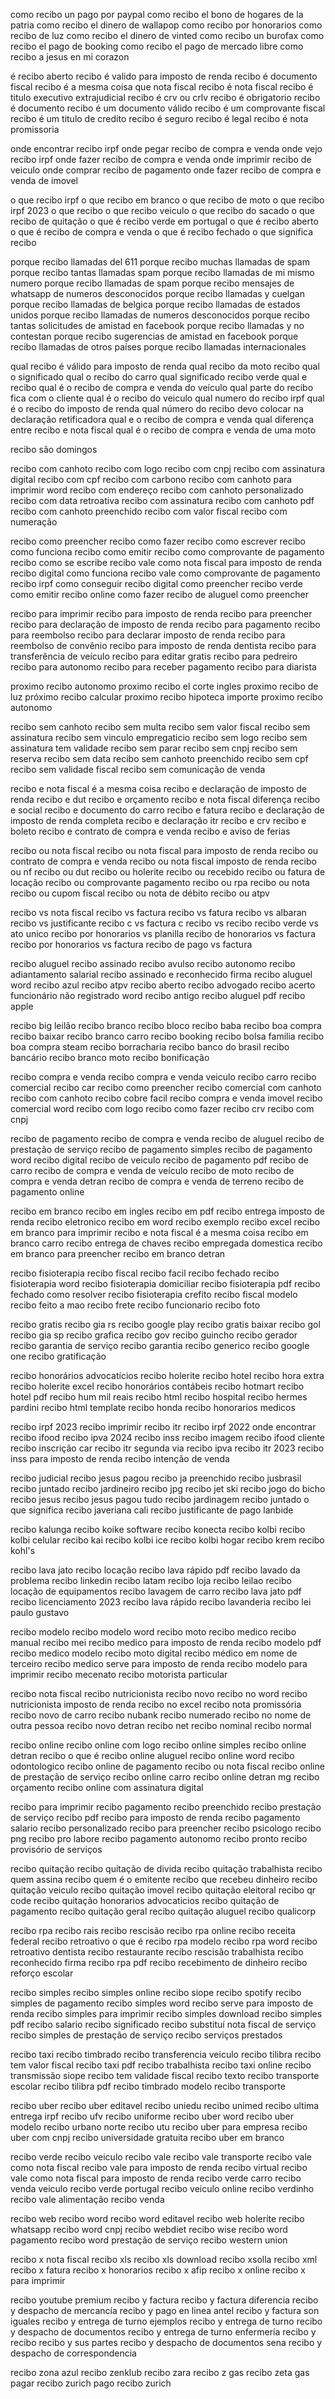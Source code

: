 como recibo un pago por paypal
como recibo el bono de hogares de la patria
como recibo el dinero de wallapop
como recibo por honorarios
como recibo de luz
como recibo el dinero de vinted
como recibo un burofax
como recibo el pago de booking
como recibo el pago de mercado libre
como recibo a jesus en mi corazon

é recibo aberto
recibo é valido para imposto de renda
recibo é documento fiscal
recibo é a mesma coisa que nota fiscal
recibo é nota fiscal
recibo é titulo executivo extrajudicial
recibo é crv ou crlv
recibo é obrigatorio
recibo é documento
recibo é um documento válido
recibo é um comprovante fiscal
recibo é um titulo de credito
recibo é seguro
recibo é legal
recibo é nota promissoria

onde encontrar recibo irpf
onde pegar recibo de compra e venda
onde vejo recibo irpf
onde fazer recibo de compra e venda
onde imprimir recibo de veiculo
onde comprar recibo de pagamento
onde fazer recibo de compra e venda de imovel

o que recibo irpf
o que recibo em branco
o que recibo de moto
o que recibo irpf 2023
o que recibo
o que recibo veiculo
o que recibo do sacado
o que recibo de quitação
o que é recibo verde em portugal
o que é recibo aberto
o que é recibo de compra e venda
o que é recibo fechado
o que significa recibo

porque recibo llamadas del 611
porque recibo muchas llamadas de spam
porque recibo tantas llamadas spam
porque recibo llamadas de mi mismo numero
porque recibo llamadas de spam
porque recibo mensajes de whatsapp de numeros desconocidos
porque recibo llamadas y cuelgan
porque recibo llamadas de belgica
porque recibo llamadas de estados unidos
porque recibo llamadas de numeros desconocidos
porque recibo tantas solicitudes de amistad en facebook
porque recibo llamadas y no contestan
porque recibo sugerencias de amistad en facebook
porque recibo llamadas de otros países
porque recibo llamadas internacionales

qual recibo é válido para imposto de renda
qual recibo da moto
recibo qual o significado
qual o recibo do carro
qual significado recibo verde
qual e recibo
qual é o recibo de compra e venda do veículo
qual parte do recibo fica com o cliente
qual é o recibo do veiculo
qual numero do recibo irpf
qual é o recibo do imposto de renda
qual número do recibo devo colocar na declaração retificadora
qual e o recibo de compra e venda
qual diferença entre recibo e nota fiscal
qual é o recibo de compra e venda de uma moto

recibo são domingos

recibo com canhoto
recibo com logo
recibo com cnpj
recibo com assinatura digital
recibo com cpf
recibo com carbono
recibo com canhoto para imprimir word
recibo com endereço
recibo com canhoto personalizado
recibo com data retroativa
recibo com assinatura
recibo com canhoto pdf
recibo com canhoto preenchido
recibo com valor fiscal
recibo com numeração

recibo como preencher
recibo como fazer
recibo como escrever
recibo como funciona
recibo como emitir
recibo como comprovante de pagamento
recibo como se escribe
recibo vale como nota fiscal para imposto de renda
recibo digital como funciona
recibo vale como comprovante de pagamento
recibo irpf como conseguir
recibo digital como preencher
recibo verde como emitir
recibo online como fazer
recibo de aluguel como preencher

recibo para imprimir
recibo para imposto de renda
recibo para preencher
recibo para declaração de imposto de renda
recibo para pagamento
recibo para reembolso
recibo para declarar imposto de renda
recibo para reembolso de convênio
recibo para imposto de renda dentista
recibo para transferência de veículo
recibo para editar gratis
recibo para pedreiro
recibo para autonomo
recibo para receber pagamento
recibo para diarista

proximo recibo autonomo
proximo recibo el corte ingles
proximo recibo de luz
próximo recibo
calcular proximo recibo hipoteca
importe proximo recibo autonomo

recibo sem canhoto
recibo sem multa
recibo sem valor fiscal
recibo sem assinatura
recibo sem vinculo empregaticio
recibo sem logo
recibo sem assinatura tem validade
recibo sem parar
recibo sem cnpj
recibo sem reserva
recibo sem data
recibo sem canhoto preenchido
recibo sem cpf
recibo sem validade fiscal
recibo sem comunicação de venda

recibo e nota fiscal é a mesma coisa
recibo e declaração de imposto de renda
recibo e dut
recibo e orçamento
recibo e nota fiscal diferença
recibo e social
recibo e documento do carro
recibo e fatura
recibo e declaração de imposto de renda completa
recibo e declaração itr
recibo e crv
recibo e boleto
recibo e contrato de compra e venda
recibo e aviso de ferias

recibo ou nota fiscal
recibo ou nota fiscal para imposto de renda
recibo ou contrato de compra e venda
recibo ou nota fiscal imposto de renda
recibo ou nf
recibo ou dut
recibo ou holerite
recibo ou recebido
recibo ou fatura de locação
recibo ou comprovante pagamento
recibo ou rpa
recibo ou nota
recibo ou cupom fiscal
recibo ou nota de débito
recibo ou atpv

recibo vs nota fiscal
recibo vs factura
recibo vs fatura
recibo vs albaran
recibo vs justificante
recibo c vs factura c
recibo vs recibo
recibo verde vs ato unico
recibo por honorarios vs planilla
recibo de honorarios vs factura
recibo por honorarios vs factura
recibo de pago vs factura

recibo aluguel
recibo assinado
recibo avulso
recibo autonomo
recibo adiantamento salarial
recibo assinado e reconhecido firma
recibo aluguel word
recibo azul
recibo atpv
recibo aberto
recibo advogado
recibo acerto funcionário não registrado word
recibo antigo
recibo aluguel pdf
recibo apple

recibo big leilão
recibo branco
recibo bloco
recibo baba
recibo boa compra
recibo baixar
recibo branco carro
recibo booking
recibo bolsa familia
recibo boa compra steam
recibo borracharia
recibo banco do brasil
recibo bancário
recibo branco moto
recibo bonificação

recibo compra e venda
recibo compra e venda veiculo
recibo carro
recibo comercial
recibo car
recibo como preencher
recibo comercial com canhoto
recibo com canhoto
recibo cobre facil
recibo compra e venda imovel
recibo comercial word
recibo com logo
recibo como fazer
recibo crv
recibo com cnpj

recibo de pagamento
recibo de compra e venda
recibo de aluguel
recibo de prestação de serviço
recibo de pagamento simples
recibo de pagamento word
recibo digital
recibo de veiculo
recibo de pagamento pdf
recibo de carro
recibo de compra e venda de veículo
recibo de moto
recibo de compra e venda detran
recibo de compra e venda de terreno
recibo de pagamento online

recibo em branco
recibo em ingles
recibo em pdf
recibo entrega imposto de renda
recibo eletronico
recibo em word
recibo exemplo
recibo excel
recibo em branco para imprimir
recibo e nota fiscal é a mesma coisa
recibo em branco carro
recibo entrega de chaves
recibo empregada domestica
recibo em branco para preencher
recibo em branco detran

recibo fisioterapia
recibo fiscal
recibo facil
recibo fechado
recibo fisioterapia word
recibo fisioterapia domiciliar
recibo fisioterapia pdf
recibo fechado como resolver
recibo fisioterapia crefito
recibo fiscal modelo
recibo feito a mao
recibo frete
recibo funcionario
recibo foto

recibo gratis
recibo gia rs
recibo google play
recibo gratis baixar
recibo gol
recibo gia sp
recibo grafica
recibo gov
recibo guincho
recibo gerador
recibo garantia de serviço
recibo garantia
recibo generico
recibo google one
recibo gratificação

recibo honorários advocatícios
recibo holerite
recibo hotel
recibo hora extra
recibo holerite excel
recibo honorários contábeis
recibo hotmart
recibo hotel pdf
recibo hum mil reais
recibo html
recibo hospital
recibo hermes pardini
recibo html template
recibo honda
recibo honorarios medicos

recibo irpf 2023
recibo imprimir
recibo itr
recibo irpf 2022 onde encontrar
recibo ifood
recibo ipva 2024
recibo inss
recibo imagem
recibo ifood cliente
recibo inscrição car
recibo itr segunda via
recibo ipva
recibo itr 2023
recibo inss para imposto de renda
recibo intenção de venda

recibo judicial
recibo jesus pagou
recibo ja preenchido
recibo jusbrasil
recibo juntado
recibo jardineiro
recibo jpg
recibo jet ski
recibo jogo do bicho
recibo jesus
recibo jesus pagou tudo
recibo jardinagem
recibo juntado o que significa
recibo javeriana cali
recibo justificante de pago lanbide

recibo kalunga
recibo koike software
recibo konecta
recibo kolbi
recibo kolbi celular
recibo kai
recibo kolbi ice
recibo kolbi hogar
recibo krem
recibo kohl's

recibo lava jato
recibo locação
recibo lava rápido pdf
recibo lavado da problema
recibo linkedin
recibo latam
recibo loja
recibo leilao
recibo locação de equipamentos
recibo lavagem de carro
recibo lava jato pdf
recibo licenciamento 2023
recibo lava rápido
recibo lavanderia
recibo lei paulo gustavo

recibo modelo
recibo modelo word
recibo moto
recibo medico
recibo manual
recibo mei
recibo medico para imposto de renda
recibo modelo pdf
recibo medico modelo
recibo moto digital
recibo médico em nome de terceiro
recibo medico serve para imposto de renda
recibo modelo para imprimir
recibo mecenato
recibo motorista particular

recibo nota fiscal
recibo nutricionista
recibo novo
recibo no word
recibo nutricionista imposto de renda
recibo no excel
recibo nota promissória
recibo novo de carro
recibo nubank
recibo numerado
recibo no nome de outra pessoa
recibo novo detran
recibo net
recibo nominal
recibo normal

recibo online
recibo online com logo
recibo online simples
recibo online detran
recibo o que é
recibo online aluguel
recibo online word
recibo odontologico
recibo online de pagamento
recibo ou nota fiscal
recibo online de prestação de serviço
recibo online carro
recibo online detran mg
recibo orçamento
recibo online com assinatura digital

recibo para imprimir
recibo pagamento
recibo preenchido
recibo prestação de serviço
recibo pdf
recibo para imposto de renda
recibo pagamento salario
recibo personalizado
recibo para preencher
recibo psicologo
recibo png
recibo pro labore
recibo pagamento autonomo
recibo pronto
recibo provisório de serviços

recibo quitação
recibo quitação de divida
recibo quitação trabalhista
recibo quem assina
recibo quem é o emitente
recibo que recebeu dinheiro
recibo quitação veiculo
recibo quitação imovel
recibo quitação eleitoral
recibo qr code
recibo quitação honorarios advocaticios
recibo quitação de pagamento
recibo quitação geral
recibo quitação aluguel
recibo qualicorp

recibo rpa
recibo rais
recibo rescisão
recibo rpa online
recibo receita federal
recibo retroativo o que é
recibo rpa modelo
recibo rpa word
recibo retroativo dentista
recibo restaurante
recibo rescisão trabalhista
recibo reconhecido firma
recibo rpa pdf
recibo recebimento de dinheiro
recibo reforço escolar

recibo simples
recibo simples online
recibo siope
recibo spotify
recibo simples de pagamento
recibo simples word
recibo serve para imposto de renda
recibo simples para imprimir
recibo simples download
recibo simples pdf
recibo salario
recibo significado
recibo substituí nota fiscal de serviço
recibo simples de prestação de serviço
recibo serviços prestados

recibo taxi
recibo timbrado
recibo transferencia veiculo
recibo tilibra
recibo tem valor fiscal
recibo taxi pdf
recibo trabalhista
recibo taxi online
recibo transmissão siope
recibo tem validade fiscal
recibo texto
recibo transporte escolar
recibo tilibra pdf
recibo timbrado modelo
recibo transporte

recibo uber
recibo uber editavel
recibo uniedu
recibo unimed
recibo ultima entrega irpf
recibo ufv
recibo uniforme
recibo uber word
recibo uber modelo
recibo urbano norte
recibo utu
recibo uber para empresa
recibo uber com cnpj
recibo universidade gratuita
recibo uber em branco

recibo verde
recibo veiculo
recibo vale
recibo vale transporte
recibo vale como nota fiscal
recibo vale para imposto de renda
recibo virtual
recibo vale como nota fiscal para imposto de renda
recibo verde carro
recibo venda veiculo
recibo verde portugal
recibo veiculo online
recibo verdinho
recibo vale alimentação
recibo venda

recibo web
recibo word
recibo word editavel
recibo web holerite
recibo whatsapp
recibo word cnpj
recibo webdiet
recibo wise
recibo word pagamento
recibo word prestação de serviço
recibo western union

recibo x nota fiscal
recibo xls
recibo xls download
recibo xsolla
recibo xml
recibo x fatura
recibo x honorarios
recibo x afip
recibo x online
recibo x para imprimir

recibo youtube premium
recibo y factura
recibo y factura diferencia
recibo y despacho de mercancía
recibo y pago en linea antel
recibo y factura son iguales
recibo y entrega de turno ejemplos
recibo y entrega de turno
recibo y despacho de documentos
recibo y entrega de turno enfermería
recibo y recibo
recibo y sus partes
recibo y despacho de documentos sena
recibo y despacho de correspondencia

recibo zona azul
recibo zenklub
recibo zara
recibo z gas
recibo zeta gas
pagar recibo zurich
pago recibo zurich
